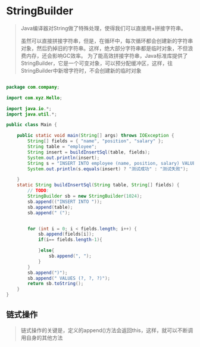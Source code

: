 # StringBuilder
> Java编译器对String做了特殊处理，使得我们可以直接用+拼接字符串。
> 
> 虽然可以直接拼接字符串，但是，在循环中，每次循环都会创建新的字符串对象，然后扔掉旧的字符串。这样，绝大部分字符串都是临时对象，不但浪费内存，还会影响GC效率。
>为了能高效拼接字符串，Java标准库提供了StringBuilder，它是一个可变对象，可以预分配缓冲区，这样，往StringBuilder中新增字符时，不会创建新的临时对象
```java

package com.company;

import com.xyz.Hello;

import java.io.*;
import java.util.*;

public class Main {

    public static void main(String[] args) throws IOException {
        String[] fields = { "name", "position", "salary" };
        String table = "employee";
        String insert = buildInsertSql(table, fields);
        System.out.println(insert);
        String s = "INSERT INTO employee (name, position, salary) VALUES (?, ?, ?)";
        System.out.println(s.equals(insert) ? "测试成功" : "测试失败");

    }
    static String buildInsertSql(String table, String[] fields) {
        // TODO:
        StringBuilder sb = new StringBuilder(1024);
        sb.append(("INSERT INTO "));
        sb.append(table);
        sb.append(" (");


        for (int i = 0; i < fields.length; i++) {
            sb.append(fields[i]);
            if(i== fields.length-1){

            }else{
                sb.append(", ");
            }
        }
        sb.append(")");
        sb.append(" VALUES (?, ?, ?)");
        return sb.toString();
    }
}


```

## 链式操作

> 链式操作的关键是，定义的append()方法会返回this，这样，就可以不断调用自身的其他方法